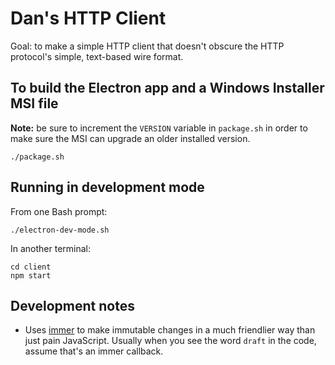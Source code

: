 # Dan's HTTP Client

Goal: to make a simple HTTP client that doesn't obscure the HTTP protocol's simple, text-based wire format.

## To build the Electron app and a Windows Installer MSI file

**Note:** be sure to increment the `VERSION` variable in `package.sh` in order to make sure the MSI can upgrade an older installed version.

```
./package.sh
```

## Running in development mode

From one Bash prompt:
```
./electron-dev-mode.sh
```

In another terminal:
```
cd client
npm start
```

## Development notes

* Uses [immer](https://github.com/mweststrate/immer) to make immutable changes in a much friendlier way than just pain JavaScript. Usually when you see the word `draft` in the code, assume that's an immer callback.

